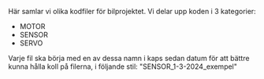 Här samlar vi olika kodfiler för bilprojektet. 
Vi delar upp koden i 3 kategorier:
* MOTOR
* SENSOR
* SERVO

Varje fil ska börja med en av dessa namn i kaps sedan datum för att bättre kunna hålla koll på filerna, i följande stil:
"SENSOR_1-3-2024_exempel"
